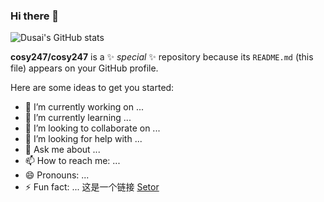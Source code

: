 ### Hi there 👋
![Dusai's GitHub stats](https://github-readme-stats.vercel.app/api?username=cosy247)

**cosy247/cosy247** is a ✨ _special_ ✨ repository because its `README.md` (this file) appears on your GitHub profile.

Here are some ideas to get you started:

- 🔭 I’m currently working on ...
- 🌱 I’m currently learning ...
- 👯 I’m looking to collaborate on ...
- 🤔 I’m looking for help with ...
- 💬 Ask me about ...
- 📫 How to reach me: ...
- 😄 Pronouns: ...
- ⚡ Fun fact: ...
这是一个链接 [Setor](https://github.com/cosy247/Setor)
